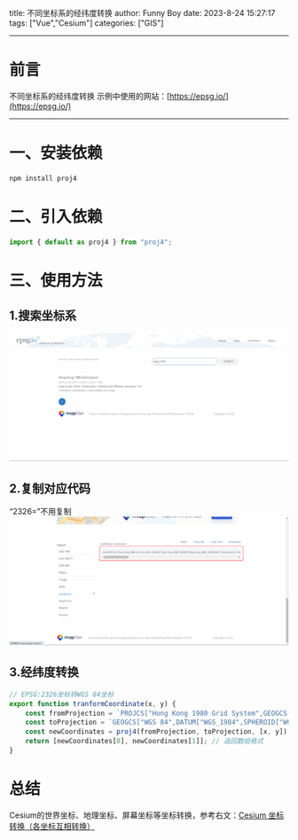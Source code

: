 title: 不同坐标系的经纬度转换
author: Funny Boy
date: 2023-8-24 15:27:17
tags: ["Vue","Cesium"]
categories: ["GIS"]

---

# 前言
不同坐标系的经纬度转换
示例中使用的网站：[https://epsg.io/](https://epsg.io/)

---
# 一、安装依赖

```powershell
npm install proj4
```

# 二、引入依赖

```javascript
import { default as proj4 } from "proj4";
```
# 三、使用方法
## 1.搜索坐标系
![在这里插入图片描述](https://raw.githubusercontent.com/752841728/hexo-picture/main/img/6-1.png)
## 2.复制对应代码
“2326=”不用复制
![在这里插入图片描述](https://raw.githubusercontent.com/752841728/hexo-picture/main/img/6-2.png)

## 3.经纬度转换

```javascript
// EPSG:2326坐标转WGS 84坐标
export function tranformCoordinate(x, y) {
	const fromProjection = `PROJCS["Hong Kong 1980 Grid System",GEOGCS["Hong Kong 1980",DATUM["Hong_Kong_1980",SPHEROID["International 1924",6378388,297],TOWGS84[-162.619,-276.959,-161.764,-0.067753,2.243648,1.158828,-1.094246]],PRIMEM["Greenwich",0,AUTHORITY["EPSG","8901"]],UNIT["degree",0.0174532925199433,AUTHORITY["EPSG","9122"]],AUTHORITY["EPSG","4611"]],PROJECTION["Transverse_Mercator"],PARAMETER["latitude_of_origin",22.3121333333333],PARAMETER["central_meridian",114.178555555556],PARAMETER["scale_factor",1],PARAMETER["false_easting",836694.05],PARAMETER["false_northing",819069.8],UNIT["metre",1,AUTHORITY["EPSG","9001"]],AUTHORITY["EPSG","2326"]]`;
	const toProjection = `GEOGCS["WGS 84",DATUM["WGS_1984",SPHEROID["WGS 84",6378137,298.257223563,AUTHORITY["EPSG","7030"]],AUTHORITY["EPSG","6326"]],PRIMEM["Greenwich",0,AUTHORITY["EPSG","8901"]],UNIT["degree",0.0174532925199433,AUTHORITY["EPSG","9122"]],AUTHORITY["EPSG","4326"]]`;
	const newCoordinates = proj4(fromProjection, toProjection, [x, y]);
	return [newCoordinates[0], newCoordinates[1]]; // 返回数组格式
}
```

# 总结
Cesium的世界坐标、地理坐标、屏幕坐标等坐标转换，参考右文：[Cesium 坐标转换（各坐标互相转换）](https://blog.csdn.net/qq_17627195/article/details/127412829?ops_request_misc=&request_id=6e5136859c114aab89fa9127494dc61b&biz_id=&utm_medium=distribute.pc_search_result.none-task-blog-2~blog~koosearch~default-1-127412829-null-null.268^v1^control&utm_term=%E5%9D%90%E6%A0%87%E8%BD%AC%E6%8D%A2&spm=1018.2226.3001.4450)